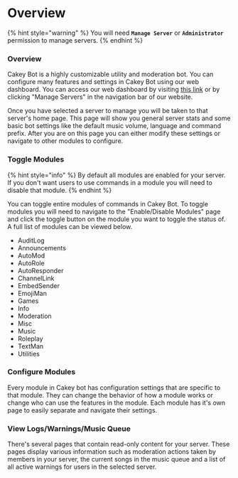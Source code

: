 # Overview

{% hint style="warning" %}
You will need **`Manage Server`** or **`Administrator`** permission to manage servers.
{% endhint %}

### Overview

Cakey Bot is a highly customizable utility and moderation bot. You can configure many features and settings in Cakey Bot using our web dashboard. You can access our web dashboard by visiting [this link](https://cakeybot.app/dashboard/public) or by clicking "Manage Servers" in the navigation bar of our website. 

Once you have selected a server to manage you will be taken to that server's home page. This page will show you general server stats and some basic bot settings like the default music volume, language and command prefix. After you are on this page you can either modify these settings or navigate to other modules to configure.

### Toggle Modules

{% hint style="info" %}
By default all modules are enabled for your server. If you don't want users to use commands in a module you will need to disable that module.
{% endhint %}

You can toggle entire modules of commands in Cakey Bot. To toggle modules you will need to navigate to the "Enable/Disable Modules" page and click the toggle button on the module you want to toggle the status of. A full list of modules can be viewed below.

* AuditLog
* Announcements
* AutoMod
* AutoRole
* AutoResponder
* ChannelLink
* EmbedSender
* EmojiMan
* Games
* Info
* Moderation
* Misc
* Music
* Roleplay
* TextMan
* Utilities

### Configure Modules

Every module in Cakey bot has configuration settings that are specific to that module. They can change the behavior of how a module works or change who can use the features in the module. Each module has it's own page to easily separate and navigate their settings.

### View Logs/Warnings/Music Queue

There's several pages that contain read-only content for your server. These pages display various information such as moderation actions taken by members in your server, the current songs in the music queue and a list of all active warnings for users in the selected server.

